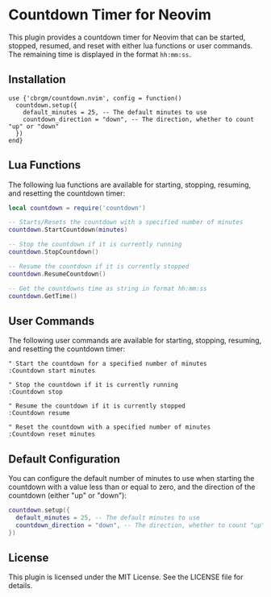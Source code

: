 # Countdown Timer for Neovim

This plugin provides a countdown timer for Neovim that can be started, stopped, resumed, and reset with either lua functions or user commands. The remaining time is displayed in the format `hh:mm:ss`.

## Installation

```
use {'cbrgm/countdown.nvim', config = function()
  countdown.setup({
    default_minutes = 25, -- The default minutes to use
    countdown_direction = "down", -- The direction, whether to count "up" or "down"
  })
end}
```

## Lua Functions

The following lua functions are available for starting, stopping, resuming, and resetting the countdown timer:

```lua
local countdown = require('countdown')

-- Starts/Resets the countdown with a specified number of minutes
countdown.StartCountdown(minutes)

-- Stop the countdown if it is currently running
countdown.StopCountdown()

-- Resume the countdown if it is currently stopped
countdown.ResumeCountdown()

-- Get the countdowns time as string in format hh:mm:ss
countdown.GetTime()
```

## User Commands

The following user commands are available for starting, stopping, resuming, and resetting the countdown timer:

```
" Start the countdown for a specified number of minutes
:Countdown start minutes

" Stop the countdown if it is currently running
:Countdown stop

" Resume the countdown if it is currently stopped
:Countdown resume

" Reset the countdown with a specified number of minutes
:Countdown reset minutes
```

## Default Configuration

You can configure the default number of minutes to use when starting the countdown with a value less than or equal to zero, and the direction of the countdown (either "up" or "down"):

```lua
countdown.setup({
  default_minutes = 25, -- The default minutes to use
  countdown_direction = "down", -- The direction, whether to count "up" or "down"
})
```

## License

This plugin is licensed under the MIT License. See the LICENSE file for details.
```
